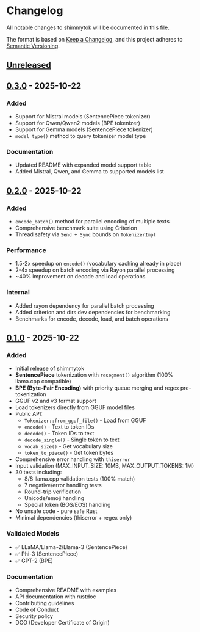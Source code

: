 # Changelog

All notable changes to shimmytok will be documented in this file.

The format is based on [Keep a Changelog](https://keepachangelog.com/en/1.0.0/),
and this project adheres to [Semantic Versioning](https://semver.org/spec/v2.0.0.html).

## [Unreleased]

## [0.3.0] - 2025-10-22

### Added
- Support for Mistral models (SentencePiece tokenizer)
- Support for Qwen/Qwen2 models (BPE tokenizer)
- Support for Gemma models (SentencePiece tokenizer)
- `model_type()` method to query tokenizer model type

### Documentation
- Updated README with expanded model support table
- Added Mistral, Qwen, and Gemma to supported models list

## [0.2.0] - 2025-10-22

### Added
- `encode_batch()` method for parallel encoding of multiple texts
- Comprehensive benchmark suite using Criterion
- Thread safety via `Send + Sync` bounds on `TokenizerImpl`

### Performance
- 1.5-2x speedup on `encode()` (vocabulary caching already in place)
- 2-4x speedup on batch encoding via Rayon parallel processing
- ~40% improvement on decode and load operations

### Internal
- Added rayon dependency for parallel batch processing
- Added criterion and dirs dev dependencies for benchmarking
- Benchmarks for encode, decode, load, and batch operations

## [0.1.0] - 2025-10-22

### Added
- Initial release of shimmytok
- **SentencePiece** tokenization with `resegment()` algorithm (100% llama.cpp compatible)
- **BPE (Byte-Pair Encoding)** with priority queue merging and regex pre-tokenization
- GGUF v2 and v3 format support
- Load tokenizers directly from GGUF model files
- Public API:
  - `Tokenizer::from_gguf_file()` - Load from GGUF
  - `encode()` - Text to token IDs
  - `decode()` - Token IDs to text
  - `decode_single()` - Single token to text
  - `vocab_size()` - Get vocabulary size
  - `token_to_piece()` - Get token bytes
- Comprehensive error handling with `thiserror`
- Input validation (MAX_INPUT_SIZE: 10MB, MAX_OUTPUT_TOKENS: 1M)
- 30 tests including:
  - 8/8 llama.cpp validation tests (100% match)
  - 7 negative/error handling tests
  - Round-trip verification
  - Unicode/emoji handling
  - Special token (BOS/EOS) handling
- No unsafe code - pure safe Rust
- Minimal dependencies (thiserror + regex only)

### Validated Models
- ✅ LLaMA/Llama-2/Llama-3 (SentencePiece)
- ✅ Phi-3 (SentencePiece)
- ✅ GPT-2 (BPE)

### Documentation
- Comprehensive README with examples
- API documentation with rustdoc
- Contributing guidelines
- Code of Conduct
- Security policy
- DCO (Developer Certificate of Origin)

[Unreleased]: https://github.com/Michael-A-Kuykendall/shimmytok/compare/v0.3.0...HEAD
[0.3.0]: https://github.com/Michael-A-Kuykendall/shimmytok/compare/v0.2.0...v0.3.0
[0.2.0]: https://github.com/Michael-A-Kuykendall/shimmytok/compare/v0.1.0...v0.2.0
[0.1.0]: https://github.com/Michael-A-Kuykendall/shimmytok/releases/tag/v0.1.0
